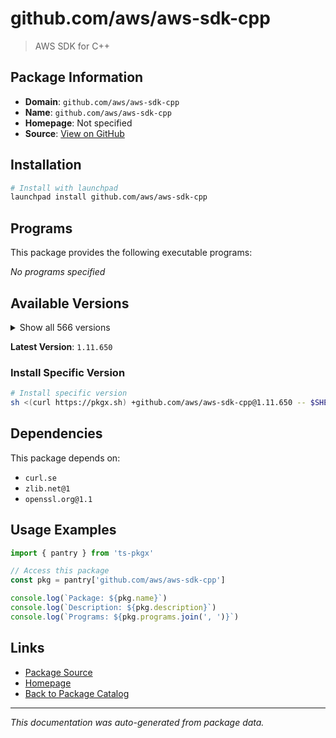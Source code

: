 # github.com/aws/aws-sdk-cpp

> AWS SDK for C++

## Package Information

- **Domain**: `github.com/aws/aws-sdk-cpp`
- **Name**: `github.com/aws/aws-sdk-cpp`
- **Homepage**: Not specified
- **Source**: [View on GitHub](https://github.com/pkgxdev/pantry/tree/main/projects/github.com/aws/aws-sdk-cpp/package.yml)

## Installation

```bash
# Install with launchpad
launchpad install github.com/aws/aws-sdk-cpp
```

## Programs

This package provides the following executable programs:

*No programs specified*

## Available Versions

<details>
<summary>Show all 566 versions</summary>

- `1.11.650`, `1.11.649`, `1.11.648`, `1.11.647`, `1.11.646`
- `1.11.645`, `1.11.644`, `1.11.643`, `1.11.642`, `1.11.641`
- `1.11.640`, `1.11.639`, `1.11.638`, `1.11.637`, `1.11.636`
- `1.11.635`, `1.11.634`, `1.11.633`, `1.11.632`, `1.11.631`
- `1.11.630`, `1.11.629`, `1.11.628`, `1.11.627`, `1.11.626`
- `1.11.625`, `1.11.624`, `1.11.623`, `1.11.622`, `1.11.621`
- `1.11.620`, `1.11.619`, `1.11.618`, `1.11.617`, `1.11.616`
- `1.11.615`, `1.11.614`, `1.11.613`, `1.11.612`, `1.11.611`
- `1.11.610`, `1.11.609`, `1.11.608`, `1.11.607`, `1.11.606`
- `1.11.605`, `1.11.604`, `1.11.603`, `1.11.602`, `1.11.601`
- `1.11.600`, `1.11.599`, `1.11.598`, `1.11.597`, `1.11.596`
- `1.11.595`, `1.11.594`, `1.11.593`, `1.11.592`, `1.11.591`
- `1.11.590`, `1.11.589`, `1.11.588`, `1.11.587`, `1.11.586`
- `1.11.585`, `1.11.584`, `1.11.583`, `1.11.582`, `1.11.581`
- `1.11.580`, `1.11.579`, `1.11.578`, `1.11.577`, `1.11.576`
- `1.11.575`, `1.11.574`, `1.11.573`, `1.11.572`, `1.11.571`
- `1.11.570`, `1.11.569`, `1.11.568`, `1.11.567`, `1.11.566`
- `1.11.565`, `1.11.564`, `1.11.563`, `1.11.562`, `1.11.561`
- `1.11.560`, `1.11.559`, `1.11.558`, `1.11.557`, `1.11.556`
- `1.11.555`, `1.11.554`, `1.11.553`, `1.11.552`, `1.11.551`
- `1.11.550`, `1.11.549`, `1.11.548`, `1.11.547`, `1.11.546`
- `1.11.545`, `1.11.544`, `1.11.543`, `1.11.542`, `1.11.541`
- `1.11.540`, `1.11.539`, `1.11.538`, `1.11.537`, `1.11.536`
- `1.11.535`, `1.11.534`, `1.11.533`, `1.11.532`, `1.11.531`
- `1.11.530`, `1.11.529`, `1.11.528`, `1.11.527`, `1.11.526`
- `1.11.525`, `1.11.524`, `1.11.523`, `1.11.522`, `1.11.521`
- `1.11.520`, `1.11.519`, `1.11.518`, `1.11.517`, `1.11.516`
- `1.11.515`, `1.11.514`, `1.11.513`, `1.11.512`, `1.11.511`
- `1.11.510`, `1.11.509`, `1.11.508`, `1.11.507`, `1.11.506`
- `1.11.505`, `1.11.504`, `1.11.503`, `1.11.502`, `1.11.501`
- `1.11.500`, `1.11.499`, `1.11.498`, `1.11.497`, `1.11.496`
- `1.11.495`, `1.11.494`, `1.11.493`, `1.11.492`, `1.11.491`
- `1.11.490`, `1.11.489`, `1.11.488`, `1.11.487`, `1.11.486`
- `1.11.485`, `1.11.484`, `1.11.483`, `1.11.482`, `1.11.481`
- `1.11.480`, `1.11.479`, `1.11.478`, `1.11.477`, `1.11.476`
- `1.11.475`, `1.11.474`, `1.11.473`, `1.11.472`, `1.11.471`
- `1.11.470`, `1.11.469`, `1.11.468`, `1.11.467`, `1.11.466`
- `1.11.465`, `1.11.464`, `1.11.463`, `1.11.462`, `1.11.461`
- `1.11.460`, `1.11.459`, `1.11.458`, `1.11.457`, `1.11.456`
- `1.11.455`, `1.11.454`, `1.11.453`, `1.11.452`, `1.11.451`
- `1.11.450`, `1.11.449`, `1.11.448`, `1.11.447`, `1.11.446`
- `1.11.445`, `1.11.444`, `1.11.443`, `1.11.442`, `1.11.441`
- `1.11.440`, `1.11.439`, `1.11.438`, `1.11.437`, `1.11.436`
- `1.11.435`, `1.11.434`, `1.11.433`, `1.11.432`, `1.11.431`
- `1.11.430`, `1.11.429`, `1.11.428`, `1.11.427`, `1.11.426`
- `1.11.425`, `1.11.424`, `1.11.423`, `1.11.422`, `1.11.421`
- `1.11.420`, `1.11.419`, `1.11.418`, `1.11.417`, `1.11.416`
- `1.11.415`, `1.11.414`, `1.11.413`, `1.11.412`, `1.11.411`
- `1.11.410`, `1.11.409`, `1.11.408`, `1.11.407`, `1.11.406`
- `1.11.405`, `1.11.404`, `1.11.403`, `1.11.402`, `1.11.401`
- `1.11.400`, `1.11.399`, `1.11.398`, `1.11.397`, `1.11.396`
- `1.11.395`, `1.11.394`, `1.11.393`, `1.11.392`, `1.11.391`
- `1.11.390`, `1.11.389`, `1.11.388`, `1.11.387`, `1.11.386`
- `1.11.385`, `1.11.384`, `1.11.383`, `1.11.382`, `1.11.381`
- `1.11.380`, `1.11.379`, `1.11.378`, `1.11.377`, `1.11.376`
- `1.11.375`, `1.11.374`, `1.11.373`, `1.11.372`, `1.11.371`
- `1.11.370`, `1.11.369`, `1.11.368`, `1.11.367`, `1.11.366`
- `1.11.365`, `1.11.364`, `1.11.363`, `1.11.362`, `1.11.361`
- `1.11.360`, `1.11.359`, `1.11.358`, `1.11.357`, `1.11.356`
- `1.11.355`, `1.11.354`, `1.11.353`, `1.11.352`, `1.11.351`
- `1.11.350`, `1.11.349`, `1.11.348`, `1.11.347`, `1.11.346`
- `1.11.345`, `1.11.344`, `1.11.343`, `1.11.342`, `1.11.341`
- `1.11.340`, `1.11.339`, `1.11.338`, `1.11.337`, `1.11.336`
- `1.11.335`, `1.11.334`, `1.11.333`, `1.11.332`, `1.11.331`
- `1.11.330`, `1.11.329`, `1.11.328`, `1.11.327`, `1.11.326`
- `1.11.325`, `1.11.324`, `1.11.323`, `1.11.322`, `1.11.321`
- `1.11.320`, `1.11.319`, `1.11.318`, `1.11.317`, `1.11.316`
- `1.11.315`, `1.11.314`, `1.11.313`, `1.11.312`, `1.11.311`
- `1.11.310`, `1.11.309`, `1.11.308`, `1.11.307`, `1.11.306`
- `1.11.305`, `1.11.304`, `1.11.303`, `1.11.302`, `1.11.301`
- `1.11.300`, `1.11.299`, `1.11.298`, `1.11.297`, `1.11.296`
- `1.11.295`, `1.11.294`, `1.11.293`, `1.11.292`, `1.11.291`
- `1.11.290`, `1.11.289`, `1.11.288`, `1.11.287`, `1.11.286`
- `1.11.285`, `1.11.284`, `1.11.283`, `1.11.282`, `1.11.281`
- `1.11.280`, `1.11.279`, `1.11.278`, `1.11.277`, `1.11.276`
- `1.11.275`, `1.11.274`, `1.11.273`, `1.11.272`, `1.11.271`
- `1.11.270`, `1.11.269`, `1.11.268`, `1.11.267`, `1.11.266`
- `1.11.265`, `1.11.264`, `1.11.263`, `1.11.262`, `1.11.261`
- `1.11.260`, `1.11.259`, `1.11.258`, `1.11.257`, `1.11.256`
- `1.11.255`, `1.11.254`, `1.11.253`, `1.11.252`, `1.11.251`
- `1.11.250`, `1.11.249`, `1.11.248`, `1.11.247`, `1.11.246`
- `1.11.245`, `1.11.244`, `1.11.243`, `1.11.242`, `1.11.241`
- `1.11.240`, `1.11.239`, `1.11.238`, `1.11.237`, `1.11.236`
- `1.11.235`, `1.11.234`, `1.11.233`, `1.11.232`, `1.11.231`
- `1.11.230`, `1.11.229`, `1.11.228`, `1.11.227`, `1.11.226`
- `1.11.225`, `1.11.224`, `1.11.223`, `1.11.222`, `1.11.221`
- `1.11.220`, `1.11.219`, `1.11.218`, `1.11.217`, `1.11.216`
- `1.11.215`, `1.11.214`, `1.11.213`, `1.11.212`, `1.11.211`
- `1.11.210`, `1.11.209`, `1.11.208`, `1.11.207`, `1.11.206`
- `1.11.205`, `1.11.204`, `1.11.203`, `1.11.202`, `1.11.201`
- `1.11.200`, `1.11.199`, `1.11.198`, `1.11.197`, `1.11.196`
- `1.11.195`, `1.11.194`, `1.11.193`, `1.11.192`, `1.11.191`
- `1.11.190`, `1.11.189`, `1.11.188`, `1.11.187`, `1.11.186`
- `1.11.183`, `1.11.182`, `1.11.181`, `1.11.180`, `1.11.179`
- `1.11.178`, `1.11.177`, `1.11.176`, `1.11.175`, `1.11.174`
- `1.11.173`, `1.11.172`, `1.11.171`, `1.11.170`, `1.11.169`
- `1.11.168`, `1.11.167`, `1.11.166`, `1.11.165`, `1.11.164`
- `1.11.163`, `1.11.162`, `1.11.161`, `1.11.160`, `1.11.159`
- `1.11.158`, `1.11.157`, `1.11.156`, `1.11.155`, `1.11.154`
- `1.11.153`, `1.11.152`, `1.11.151`, `1.11.150`, `1.11.149`
- `1.11.148`, `1.11.147`, `1.11.146`, `1.11.145`, `1.11.144`
- `1.11.143`, `1.11.142`, `1.11.141`, `1.11.140`, `1.11.139`
- `1.11.138`, `1.11.137`, `1.11.136`, `1.11.135`, `1.11.134`
- `1.11.133`, `1.11.132`, `1.11.131`, `1.11.130`, `1.11.129`
- `1.11.128`, `1.11.127`, `1.11.126`, `1.11.125`, `1.11.124`
- `1.11.123`, `1.11.122`, `1.11.121`, `1.11.120`, `1.11.119`
- `1.11.118`, `1.11.117`, `1.11.116`, `1.11.115`, `1.11.114`
- `1.11.113`, `1.11.112`, `1.11.111`, `1.11.110`, `1.11.109`
- `1.11.108`, `1.11.107`, `1.11.106`, `1.11.105`, `1.11.104`
- `1.11.103`, `1.11.102`, `1.11.101`, `1.11.100`, `1.11.99`
- `1.11.98`, `1.11.97`, `1.11.96`, `1.11.95`, `1.11.94`
- `1.11.93`, `1.11.92`, `1.11.91`, `1.11.90`, `1.11.89`
- `1.11.88`, `1.11.87`, `1.11.86`, `1.11.85`, `1.11.84`
- `1.11.83`

</details>

**Latest Version**: `1.11.650`

### Install Specific Version

```bash
# Install specific version
sh <(curl https://pkgx.sh) +github.com/aws/aws-sdk-cpp@1.11.650 -- $SHELL -i
```

## Dependencies

This package depends on:

- `curl.se`
- `zlib.net@1`
- `openssl.org@1.1`

## Usage Examples

```typescript
import { pantry } from 'ts-pkgx'

// Access this package
const pkg = pantry['github.com/aws/aws-sdk-cpp']

console.log(`Package: ${pkg.name}`)
console.log(`Description: ${pkg.description}`)
console.log(`Programs: ${pkg.programs.join(', ')}`)
```

## Links

- [Package Source](https://github.com/pkgxdev/pantry/tree/main/projects/github.com/aws/aws-sdk-cpp/package.yml)
- [Homepage](#)
- [Back to Package Catalog](../../../package-catalog.md)

---

*This documentation was auto-generated from package data.*
